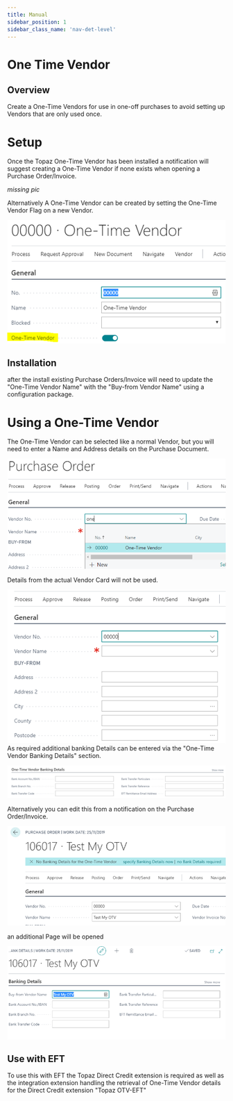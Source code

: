 ```yaml
---
title: Manual
sidebar_position: 1
sidebar_class_name: 'nav-det-level'
---
```


# <span className="fusion5-text">One Time Vendor</span>

## Overview

Create a One-Time Vendors for use in one-off purchases to avoid setting up Vendors that are only used once.

# Setup

Once the Topaz One-Time Vendor has been installed a notification will suggest creating a One-Time Vendor if none exists when opening a Purchase Order/Invoice.

*missing pic*

Alternatively A One-Time Vendor can be created by setting the One-Time Vendor Flag on a new Vendor.

![Setup a Topaz One-Time Vendor](img/setup.02-21ae5571-597f-4b2f-a13f-ecabc6bebc4b.PNG)

## Installation

after the install existing Purchase Orders/Invoice will need to update the "One-Time Vendor Name" with the "Buy-from Vendor Name" using a configuration package.

# Using a One-Time Vendor

The One-Time Vendor can be selected like a normal Vendor, but you will need to enter a Name and Address details on the Purchase Document.

![Use a Topaz One-Time Vendor](img/use.01-2d1b0a91-570b-42e0-8296-a6ec0e057069.PNG)

Details from the actual Vendor Card will not be used.

![Use a Topaz One-Time Vendor](img/use.02-78a3dace-c845-4c80-9f91-80654948fec5.PNG)
As required additional banking Details can be entered via the "One-Time Vendor Banking Details" section.

![Bank Details for Topaz One-Time Vendor](img/use.03-40976697-43d2-4555-ba17-bbdfb389d6f7.PNG)

Alternatively you can edit this from a notification on the Purchase Order/Invoice.

![Bank Details for Topaz One-Time Vendor](img/use.04-d9685247-8f94-4da4-ab6e-cedaf79c4899.PNG)  

an additional Page will be opened

![Bank Details for Topaz One-Time Vendor](img/use.05-9bb1ba45-cb7b-4a5f-b2bb-5a57b1a21603.PNG)

## Use with EFT

To use this with EFT the Topaz Direct Credit extension is required as well as the integration extension handling the retrieval of One-Time Vendor details for the Direct Credit extension "Topaz OTV-EFT"